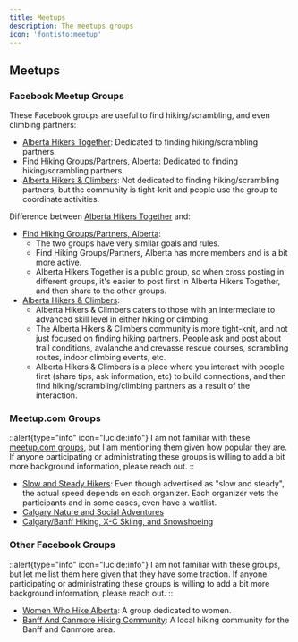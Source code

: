 ```yaml
---
title: Meetups
description: The meetups groups
icon: 'fontisto:meetup'
---
```


## Meetups

### Facebook Meetup Groups

These Facebook groups are useful to find hiking/scrambling, and even climbing partners:

- [Alberta Hikers Together](/hiking-groups/group-info/alberta-hikers-together): Dedicated to finding hiking/scrambling partners.
- [Find Hiking Groups/Partners, Alberta](/hiking-groups/group-info/find-hiking-groups-partners-alberta): Dedicated to finding hiking/scrambling partners.
- [Alberta Hikers & Climbers](/hiking-groups/group-info/alberta-hikers-and-climbers): Not dedicated to finding hiking/scrambling partners, but the community is tight-knit and people use the group to coordinate activities.


Difference between [Alberta Hikers Together](/hiking-groups/group-info/alberta-hikers-together) and:
- [Find Hiking Groups/Partners, Alberta](/hiking-groups/group-info/find-hiking-groups-partners-alberta): 
  - The two groups have very similar goals and rules. 
  - Find Hiking Groups/Partners, Alberta has more members and is a bit more active.
  - Alberta Hikers Together is a public group, so when cross posting in different groups, it's easier to post first in Alberta Hikers Together, and then share to the other groups.
- [Alberta Hikers & Climbers](/hiking-groups/group-info/alberta-hikers-and-climbers): 
  - Alberta Hikers & Climbers caters to those with an intermediate to advanced skill level in either hiking or climbing.
  - The Alberta Hikers & Climbers community is more tight-knit, and not just focused on finding hiking partners. People ask and post about trail conditions, avalanche and crevasse rescue courses, 
    scrambling routes, indoor climbing events, etc.
  - Alberta Hikers & Climbers is a place where you interact with people first (share tips, ask information, etc) to build connections, and then find hiking/scrambling/climbing partners as a result of the interaction.
  
  
### Meetup.com Groups

::alert{type="info" icon="lucide:info"}
  I am not familiar with these [meetup.com groups](https://www.meetup.com/), but I am mentioning them given how popular they are. 
  If anyone participating or administrating these groups is willing to add a bit more background information, please reach out.
::


- [Slow and Steady Hikers](https://www.meetup.com/slow-and-steady-hikers/): Even though advertised as "slow and steady", the actual speed depends on each organizer. Each organizer vets the participants and
  in some cases, even have a waitlist.
- [Calgary Nature and Social Adventures](https://www.meetup.com/calgary-nature-and-social-adventures/)
- [Calgary/Banff Hiking, X-C Skiing, and Snowshoeing](https://www.meetup.com/calgarybanffhikingmeetup/)

### Other Facebook Groups

::alert{type="info" icon="lucide:info"}
  I am not familiar with these groups, but let me list them here given that they have some traction. 
  If anyone participating or administrating these groups is willing to add a bit more background information, please reach out.
::

- [Women Who Hike Alberta](https://www.facebook.com/groups/1014690558664444): A group dedicated to women.
- [Banff And Canmore Hiking Community](https://www.facebook.com/groups/992840258554589): A local hiking community for the Banff and Canmore area.